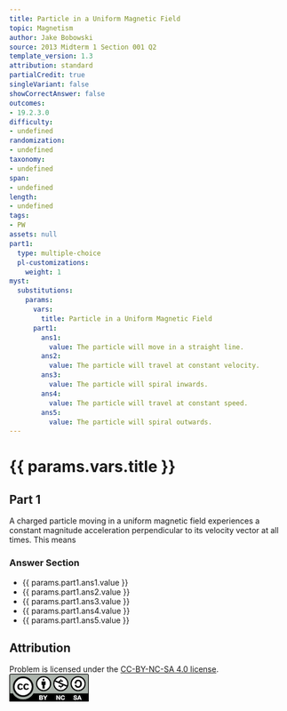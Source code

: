 ```yaml
---
title: Particle in a Uniform Magnetic Field
topic: Magnetism
author: Jake Bobowski
source: 2013 Midterm 1 Section 001 Q2
template_version: 1.3
attribution: standard
partialCredit: true
singleVariant: false
showCorrectAnswer: false
outcomes:
- 19.2.3.0
difficulty:
- undefined
randomization:
- undefined
taxonomy:
- undefined
span:
- undefined
length:
- undefined
tags:
- PW
assets: null
part1:
  type: multiple-choice
  pl-customizations:
    weight: 1
myst:
  substitutions:
    params:
      vars:
        title: Particle in a Uniform Magnetic Field
      part1:
        ans1:
          value: The particle will move in a straight line.
        ans2:
          value: The particle will travel at constant velocity.
        ans3:
          value: The particle will spiral inwards.
        ans4:
          value: The particle will travel at constant speed.
        ans5:
          value: The particle will spiral outwards.
---
```

# {{ params.vars.title }}

## Part 1

A charged particle moving in a uniform magnetic field experiences a constant magnitude acceleration perpendicular to its velocity vector at all times. This means

### Answer Section

- {{ params.part1.ans1.value }}
- {{ params.part1.ans2.value }}
- {{ params.part1.ans3.value }}
- {{ params.part1.ans4.value }}
- {{ params.part1.ans5.value }}

## Attribution

Problem is licensed under the [CC-BY-NC-SA 4.0 license](https://creativecommons.org/licenses/by-nc-sa/4.0/).<br> ![The Creative Commons 4.0 license requiring attribution-BY, non-commercial-NC, and share-alike-SA license.](https://raw.githubusercontent.com/firasm/bits/master/by-nc-sa.png)